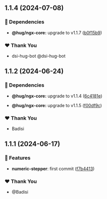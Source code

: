 ## 1.1.4 (2024-07-08)


### 🌱 Dependencies

- **@hug/ngx-core:** upgrade to v1.1.7 ([b0f15b9](https://github.com/DSI-HUG/ngx-components/commit/b0f15b9))


### ❤️  Thank You

- dsi-hug-bot @dsi-hug-bot

## 1.1.2 (2024-06-24)


### 🌱 Dependencies

- **@hug/ngx-core:** upgrade to v1.1.4 ([6c4181e](https://github.com/DSI-HUG/ngx-components/commit/6c4181e))

- **@hug/ngx-core:** upgrade to v1.1.5 ([f00df9c](https://github.com/DSI-HUG/ngx-components/commit/f00df9c))


### ❤️  Thank You

- Badisi

## 1.1.1 (2024-06-17)


### 🚀 Features

- **numeric-stepper**: first commit ([f7b4413](https://github.com/DSI-HUG/ngx-components/commit/f7b4413))


### ❤️  Thank You

- @Badisi
